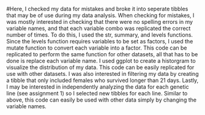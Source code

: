 #Here, I checked my data for mistakes and broke it into seperate tibbles that may be of use during my data analysis. 
When checking for mistakes, I was mostly interested in checking that there were no spelling errors in my variable names, and that each variable combo was replicated the correct number of times. To do this, I used the str, summary, and levels functions. Since the levels function requires variables to be set as factors, I used the mutate function to convert each variable into a factor. This code can be replicated to perform the same function for other datasets, all that has to be done is replace each variable name.
I used ggplot to create a historgram to visualize the distribution of my data. This code can be easily replicated for use with other datasets.
I was also interested in filtering my data by creating a tibble that only included females who survived longer than 21 days.
Lastly, I may be interested in independently analyzing the data for each genetic line (see assignment 1) so I selected new tibbles for each line. Similar to above, this code can easily be used with other data simply by changing the variable names.
